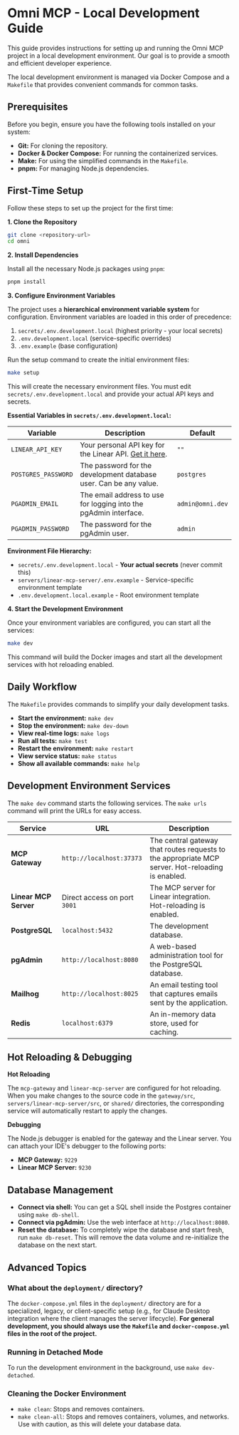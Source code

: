 # Omni MCP - Local Development Guide

This guide provides instructions for setting up and running the Omni MCP project in a local development environment. Our goal is to provide a smooth and efficient developer experience.

The local development environment is managed via Docker Compose and a `Makefile` that provides convenient commands for common tasks.

## Prerequisites

Before you begin, ensure you have the following tools installed on your system:

- **Git:** For cloning the repository.
- **Docker & Docker Compose:** For running the containerized services.
- **Make:** For using the simplified commands in the `Makefile`.
- **pnpm:** For managing Node.js dependencies.

## First-Time Setup

Follow these steps to set up the project for the first time:

**1. Clone the Repository**

```bash
git clone <repository-url>
cd omni
```

**2. Install Dependencies**

Install all the necessary Node.js packages using `pnpm`:

```bash
pnpm install
```

**3. Configure Environment Variables**

The project uses a **hierarchical environment variable system** for configuration. Environment variables are loaded in this order of precedence:

1. `secrets/.env.development.local` (highest priority - your local secrets)
2. `.env.development.local` (service-specific overrides)
3. `.env.example` (base configuration)

Run the setup command to create the initial environment files:

```bash
make setup
```

This will create the necessary environment files. You must edit `secrets/.env.development.local` and provide your actual API keys and secrets.

**Essential Variables in `secrets/.env.development.local`:**

| Variable            | Description                                                                               | Default          |
| ------------------- | ----------------------------------------------------------------------------------------- | ---------------- |
| `LINEAR_API_KEY`    | Your personal API key for the Linear API. [Get it here](https://linear.app/settings/api). | `""`             |
| `POSTGRES_PASSWORD` | The password for the development database user. Can be any value.                         | `postgres`       |
| `PGADMIN_EMAIL`     | The email address to use for logging into the pgAdmin interface.                          | `admin@omni.dev` |
| `PGADMIN_PASSWORD`  | The password for the pgAdmin user.                                                        | `admin`          |

**Environment File Hierarchy:**

- `secrets/.env.development.local` - **Your actual secrets** (never commit this)
- `servers/linear-mcp-server/.env.example` - Service-specific environment template
- `.env.development.local.example` - Root environment template

**4. Start the Development Environment**

Once your environment variables are configured, you can start all the services:

```bash
make dev
```

This command will build the Docker images and start all the development services with hot reloading enabled.

## Daily Workflow

The `Makefile` provides commands to simplify your daily development tasks.

- **Start the environment:** `make dev`
- **Stop the environment:** `make dev-down`
- **View real-time logs:** `make logs`
- **Run all tests:** `make test`
- **Restart the environment:** `make restart`
- **View service status:** `make status`
- **Show all available commands:** `make help`

## Development Environment Services

The `make dev` command starts the following services. The `make urls` command will print the URLs for easy access.

| Service               | URL                          | Description                                                                                       |
| --------------------- | ---------------------------- | ------------------------------------------------------------------------------------------------- |
| **MCP Gateway**       | `http://localhost:37373`     | The central gateway that routes requests to the appropriate MCP server. Hot-reloading is enabled. |
| **Linear MCP Server** | Direct access on port `3001` | The MCP server for Linear integration. Hot-reloading is enabled.                                  |
| **PostgreSQL**        | `localhost:5432`             | The development database.                                                                         |
| **pgAdmin**           | `http://localhost:8080`      | A web-based administration tool for the PostgreSQL database.                                      |
| **Mailhog**           | `http://localhost:8025`      | An email testing tool that captures emails sent by the application.                               |
| **Redis**             | `localhost:6379`             | An in-memory data store, used for caching.                                                        |

## Hot Reloading & Debugging

**Hot Reloading**

The `mcp-gateway` and `linear-mcp-server` are configured for hot reloading. When you make changes to the source code in the `gateway/src`, `servers/linear-mcp-server/src`, or `shared/` directories, the corresponding service will automatically restart to apply the changes.

**Debugging**

The Node.js debugger is enabled for the gateway and the Linear server. You can attach your IDE's debugger to the following ports:

- **MCP Gateway:** `9229`
- **Linear MCP Server:** `9230`

## Database Management

- **Connect via shell:** You can get a SQL shell inside the Postgres container using `make db-shell`.
- **Connect via pgAdmin:** Use the web interface at `http://localhost:8080`.
- **Reset the database:** To completely wipe the database and start fresh, run `make db-reset`. This will remove the data volume and re-initialize the database on the next start.

## Advanced Topics

### What about the `deployment/` directory?

The `docker-compose.yml` files in the `deployment/` directory are for a specialized, legacy, or client-specific setup (e.g., for Claude Desktop integration where the client manages the server lifecycle). **For general development, you should always use the `Makefile` and `docker-compose.yml` files in the root of the project.**

### Running in Detached Mode

To run the development environment in the background, use `make dev-detached`.

### Cleaning the Docker Environment

- `make clean`: Stops and removes containers.
- `make clean-all`: Stops and removes containers, volumes, and networks. Use with caution, as this will delete your database data.
